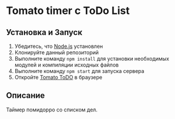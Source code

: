 # Tomato timer c ToDo List

## Установка и Запуск

1. Убедитесь, что [Node.js](https://nodejs.org/) установлен
2. Клонируйте данный репозиторий
3. Выполните команду `npm install` для установки необходимых модулей и компиляции исходных файлов
4. Выполните команду `npm start` для запуска сервера
5. Откройте [Tomato ToDO](http://127.0.0.1:8080/) в браузере

## Описание

Таймер помидорро со списком дел.
